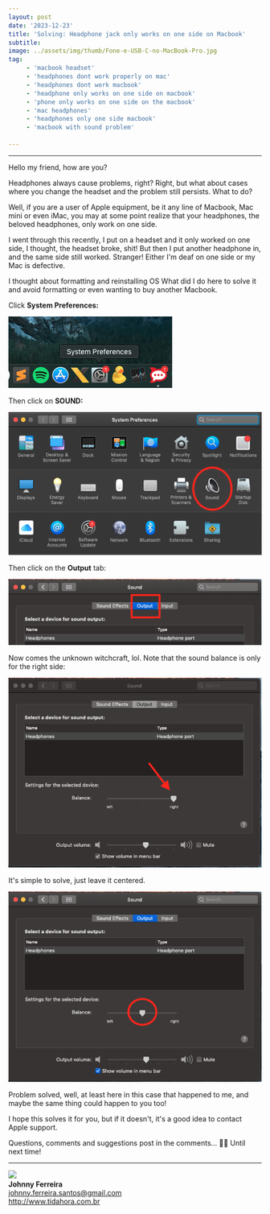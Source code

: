 ```yaml
---
layout: post
date: '2023-12-23'
title: 'Solving: Headphone jack only works on one side on Macbook'
subtitle:
image: ../assets/img/thumb/Fone-e-USB-C-no-MacBook-Pro.jpg
tag:
     - 'macbook headset'
     - 'headphones dont work properly on mac'
     - 'headphones dont work macbook'
     - 'headphone only works on one side on macbook'
     - 'phone only works on one side on the macbook'
     - 'mac headphones'
     - 'headphones only one side macbook'
     - 'macbook with sound problem'

---
```


- - - - - -

Hello my friend, how are you?

Headphones always cause problems, right?
Right, but what about cases where you change the headset and the problem still persists. What to do?

Well, if you are a user of Apple equipment, be it any line of Macbook, Mac mini or even iMac, you may at some point realize that your headphones, the beloved headphones, only work on one side.

I went through this recently, I put on a headset and it only worked on one side, I thought, the headset broke, shit! But then I put another headphone in, and the same side still worked. Stranger! Either I'm deaf on one side or my Mac is defective.

I thought about formatting and reinstalling OS What did I do here to solve it and avoid formatting or even wanting to buy another Macbook.

Click **System Preferences:**

![](../assets/img/uploads/2019/09/image.png)

Then click on **SOUND:**

![](../assets/img/uploads/2019/09/Screen-Shot-2019-09-20-at-14.13.42.png)

Then click on the **Output** tab:

![](../assets/img/uploads/2019/09/Screen-Shot-2019-09-20-at-14.15.02.png)


Now comes the unknown witchcraft, lol.
Note that the sound balance is only for the right side:

![](../assets/img/uploads/2019/09/Screen-Shot-2019-09-20-at-14.16.22.png)

It's simple to solve, just leave it centered.

![](../assets/img/uploads/2019/09/Screen-Shot-2019-09-20-at-14.17.11.png)

Problem solved, well, at least here in this case that happened to me, and maybe the same thing could happen to you too!

I hope this solves it for you, but if it doesn't, it's a good idea to contact Apple support.

Questions, comments and suggestions post in the comments…
👋🏼 Until next time!

- - - - - -

![](../assets/img/uploads/2019/02/foto-redonda.png)  
**Johnny Ferreira**  
<johnny.ferreira.santos@gmail.com>  
<http://www.tidahora.com.br>  